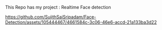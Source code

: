 This Repo has my project : Realtime Face detection




https://github.com/SujithSaiSripadam/Face-Detection/assets/105444467/4661584c-3c06-46e6-accd-21a133ba3d22

